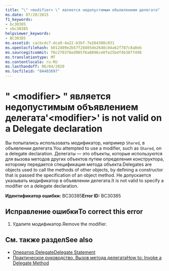 ```yaml
---
title: "\" <modifier> \" является недопустимым объявлением делегата"
ms.date: 07/20/2015
f1_keywords:
- bc30385
- vbc30385
helpviewer_keywords:
- BC30385
ms.assetid: cacbcdc7-dca9-4a22-b3bf-7e264308c031
ms.openlocfilehash: b012409e2b57f28405de2640c84a62f787c8a8eb
ms.sourcegitcommit: f8c270376ed905f6a8896ce0fe25b4f4b38ff498
ms.translationtype: MT
ms.contentlocale: ru-RU
ms.lasthandoff: 06/04/2020
ms.locfileid: "84403697"
---
```

# <a name="modifier-is-not-valid-on-a-delegate-declaration"></a><span data-ttu-id="db0ce-102">" \<modifier> " является недопустимым объявлением делегата</span><span class="sxs-lookup"><span data-stu-id="db0ce-102">'\<modifier>' is not valid on a Delegate declaration</span></span>
<span data-ttu-id="db0ce-103">Вы попытались использовать модификатор, например `Shared`, в объявлении делегата.</span><span class="sxs-lookup"><span data-stu-id="db0ce-103">You attempted to use a modifier, such as `Shared`, on a delegate declaration.</span></span> <span data-ttu-id="db0ce-104">Делегаты — это объекты, которые используются для вызова методов других объектов путем определения конструктора, которому передается спецификация метода объекта.</span><span class="sxs-lookup"><span data-stu-id="db0ce-104">Delegates are objects used to call the methods of other objects, by defining a constructor that is passed the specification of an object method.</span></span> <span data-ttu-id="db0ce-105">Не допускается указывать модификатор в объявлении делегата.</span><span class="sxs-lookup"><span data-stu-id="db0ce-105">It is not valid to specify a modifier on a delegate declaration.</span></span>  
  
 <span data-ttu-id="db0ce-106">**Идентификатор ошибки:** BC30385</span><span class="sxs-lookup"><span data-stu-id="db0ce-106">**Error ID:** BC30385</span></span>  
  
## <a name="to-correct-this-error"></a><span data-ttu-id="db0ce-107">Исправление ошибки</span><span class="sxs-lookup"><span data-stu-id="db0ce-107">To correct this error</span></span>  
  
1. <span data-ttu-id="db0ce-108">Удалите модификатор.</span><span class="sxs-lookup"><span data-stu-id="db0ce-108">Remove the modifier.</span></span>  
  
## <a name="see-also"></a><span data-ttu-id="db0ce-109">См. также раздел</span><span class="sxs-lookup"><span data-stu-id="db0ce-109">See also</span></span>

- [<span data-ttu-id="db0ce-110">Оператор Delegate</span><span class="sxs-lookup"><span data-stu-id="db0ce-110">Delegate Statement</span></span>](../language-reference/statements/delegate-statement.md)
- [<span data-ttu-id="db0ce-111">Практическое руководство. Вызов метода делегата</span><span class="sxs-lookup"><span data-stu-id="db0ce-111">How to: Invoke a Delegate Method</span></span>](../programming-guide/language-features/delegates/how-to-invoke-a-delegate-method.md)
